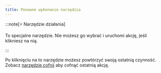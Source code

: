 ```yaml
---
title: Ponowne wykonanie narzędzia
---
```


:::note[⚡ Narzędzie działania]

To specjalne narzędzie.
Nie możesz go wybrać i uruchomi akcję, jeśli klikniesz na nią.

:::

Po kliknięciu na to narzędzie możesz powtórzyć swoją ostatnią czynność.
Zobacz [narzędzie cofnij](../undo) aby cofnąć ostatnią akcję.
